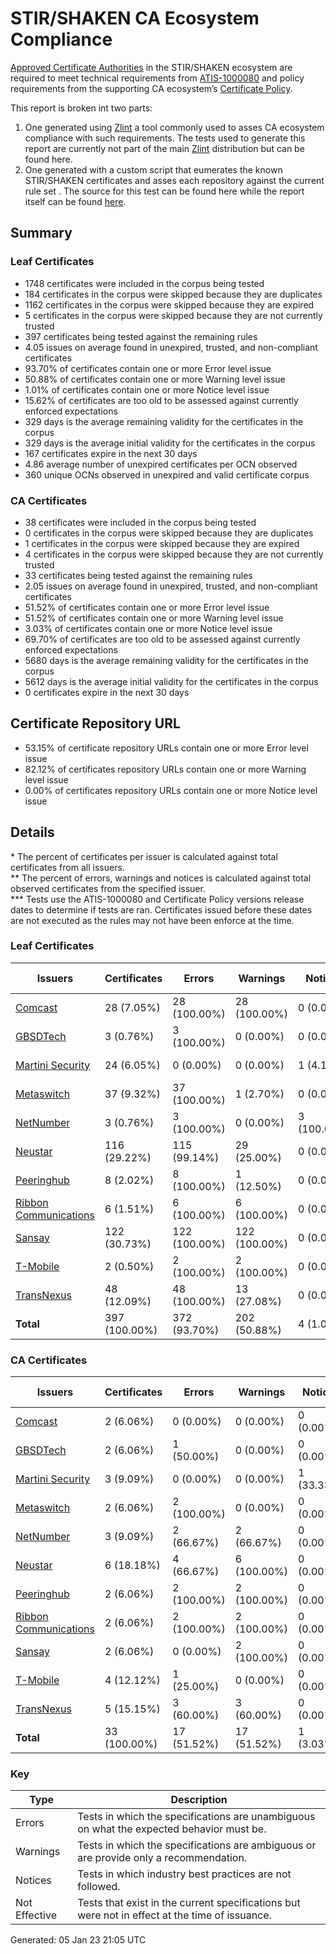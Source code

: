 # STIR/SHAKEN CA Ecosystem Compliance

[Approved Certificate Authorities](https://ecosystemcompliance.martinisecurity.com/#:~:text=Approved%20Certificate%20Authorities) in the STIR/SHAKEN ecosystem are required to meet technical requirements from [ATIS-1000080](https://access.atis.org/apps/group_public/document.php?document_id=62163) and policy requirements from the supporting CA ecosystem’s [Certificate Policy](https://authenticate.iconectiv.com/documents-authenticate).

This report is broken int two parts:
1. One generated using [Zlint](https://github.com/zmap/zlint) a tool commonly used to asses CA ecosystem compliance with such requirements. The tests used to generate this report are currently not part of the main [Zlint](https://github.com/martinisecurity/zlint) distribution but can be found here.
2. One generated with a custom script that eumerates the known STIR/SHAKEN certificates and asses each repository against the current rule set . The source for this test can be found here while the report itself can be found [here](REPOS/README.md).

## Summary

### Leaf Certificates

- 1748 certificates were included in the corpus being tested
- 184 certificates in the corpus were skipped because they are duplicates
- 1162 certificates in the corpus were skipped because they are expired
- 5 certificates in the corpus were skipped because they are not currently trusted
- 397 certificates being tested against the remaining rules
- 4.05 issues on average found in unexpired, trusted, and non-compliant certificates
- 93.70% of certificates contain one or more Error level issue
- 50.88% of certificates contain one or more Warning level issue
- 1.01% of certificates contain one or more Notice level issue
- 15.62% of certificates are too old to be assessed against currently enforced expectations
- 329 days is the average remaining validity for the certificates in the corpus
- 329 days is the average initial validity for the certificates in the corpus
- 167 certificates expire in the next 30 days
- 4.86 average number of unexpired certificates per OCN observed
- 360 unique OCNs observed in unexpired and valid certificate corpus

### CA Certificates

- 38 certificates were included in the corpus being tested
- 0 certificates in the corpus were skipped because they are duplicates
- 1 certificates in the corpus were skipped because they are expired
- 4 certificates in the corpus were skipped because they are not currently trusted
- 33 certificates being tested against the remaining rules
- 2.05 issues on average found in unexpired, trusted, and non-compliant certificates
- 51.52% of certificates contain one or more Error level issue
- 51.52% of certificates contain one or more Warning level issue
- 3.03% of certificates contain one or more Notice level issue
- 69.70% of certificates are too old to be assessed against currently enforced expectations
- 5680 days is the average remaining validity for the certificates in the corpus
- 5612 days is the average initial validity for the certificates in the corpus
- 0 certificates expire in the next 30 days

## Certificate Repository URL

- 53.15% of certificate repository URLs contain one or more Error level issue
- 82.12% of certificates repository URLs contain one or more Warning level issue
- 0.00% of certificates repository URLs contain one or more Notice level issue

## Details

\* The percent of certificates per issuer is calculated against total certificates from all issuers.\
\*\* The percent of errors, warnings and notices is calculated against total observed certificates from the specified issuer.\
\*\*\* Tests use the ATIS-1000080 and Certificate Policy versions release dates to determine if tests are ran. Certificates issued before these dates are not executed as the rules may not have been enforce at the time.

### Leaf Certificates

| Issuers | Certificates | Errors | Warnings | Notices | Not Effective |
|---------|--------------|--------|----------|---------|---------------|
| [Comcast](CERTS/Comcast/README.md#leaf-certificates) | 28 (7.05%) | 28 (100.00%) | 28 (100.00%) | 0 (0.00%) | 0 (0.00%) |
| [GBSDTech](CERTS/GBSDTech/README.md#leaf-certificates) | 3 (0.76%) | 3 (100.00%) | 0 (0.00%) | 0 (0.00%) | 0 (0.00%) |
| [Martini Security](CERTS/Martini_Security/README.md#leaf-certificates) | 24 (6.05%) | 0 (0.00%) | 0 (0.00%) | 1 (4.17%) | 0 (0.00%) |
| [Metaswitch](CERTS/Metaswitch/README.md#leaf-certificates) | 37 (9.32%) | 37 (100.00%) | 1 (2.70%) | 0 (0.00%) | 34 (91.89%) |
| [NetNumber](CERTS/NetNumber/README.md#leaf-certificates) | 3 (0.76%) | 3 (100.00%) | 0 (0.00%) | 3 (100.00%) | 0 (0.00%) |
| [Neustar](CERTS/Neustar/README.md#leaf-certificates) | 116 (29.22%) | 115 (99.14%) | 29 (25.00%) | 0 (0.00%) | 27 (23.28%) |
| [Peeringhub](CERTS/Peeringhub/README.md#leaf-certificates) | 8 (2.02%) | 8 (100.00%) | 1 (12.50%) | 0 (0.00%) | 0 (0.00%) |
| [Ribbon Communications](CERTS/Ribbon_Communications/README.md#leaf-certificates) | 6 (1.51%) | 6 (100.00%) | 6 (100.00%) | 0 (0.00%) | 0 (0.00%) |
| [Sansay](CERTS/Sansay/README.md#leaf-certificates) | 122 (30.73%) | 122 (100.00%) | 122 (100.00%) | 0 (0.00%) | 0 (0.00%) |
| [T-Mobile](CERTS/T-Mobile/README.md#leaf-certificates) | 2 (0.50%) | 2 (100.00%) | 2 (100.00%) | 0 (0.00%) | 0 (0.00%) |
| [TransNexus](CERTS/TransNexus/README.md#leaf-certificates) | 48 (12.09%) | 48 (100.00%) | 13 (27.08%) | 0 (0.00%) | 1 (2.08%) |
| **Total** | 397 (100.00%) | 372 (93.70%) | 202 (50.88%) | 4 (1.01%) | 62 (15.62%) |

### CA Certificates

| Issuers | Certificates | Errors | Warnings | Notices | Not Effective |
|---------|--------------|--------|----------|---------|---------------|
| [Comcast](CERTS/Comcast/README.md#ca-certificates) | 2 (6.06%) | 0 (0.00%) | 0 (0.00%) | 0 (0.00%) | 2 (100.00%) |
| [GBSDTech](CERTS/GBSDTech/README.md#ca-certificates) | 2 (6.06%) | 1 (50.00%) | 0 (0.00%) | 0 (0.00%) | 2 (100.00%) |
| [Martini Security](CERTS/Martini_Security/README.md#ca-certificates) | 3 (9.09%) | 0 (0.00%) | 0 (0.00%) | 1 (33.33%) | 0 (0.00%) |
| [Metaswitch](CERTS/Metaswitch/README.md#ca-certificates) | 2 (6.06%) | 2 (100.00%) | 0 (0.00%) | 0 (0.00%) | 2 (100.00%) |
| [NetNumber](CERTS/NetNumber/README.md#ca-certificates) | 3 (9.09%) | 2 (66.67%) | 2 (66.67%) | 0 (0.00%) | 3 (100.00%) |
| [Neustar](CERTS/Neustar/README.md#ca-certificates) | 6 (18.18%) | 4 (66.67%) | 6 (100.00%) | 0 (0.00%) | 4 (66.67%) |
| [Peeringhub](CERTS/Peeringhub/README.md#ca-certificates) | 2 (6.06%) | 2 (100.00%) | 2 (100.00%) | 0 (0.00%) | 1 (50.00%) |
| [Ribbon Communications](CERTS/Ribbon_Communications/README.md#ca-certificates) | 2 (6.06%) | 2 (100.00%) | 2 (100.00%) | 0 (0.00%) | 2 (100.00%) |
| [Sansay](CERTS/Sansay/README.md#ca-certificates) | 2 (6.06%) | 0 (0.00%) | 2 (100.00%) | 0 (0.00%) | 1 (50.00%) |
| [T-Mobile](CERTS/T-Mobile/README.md#ca-certificates) | 4 (12.12%) | 1 (25.00%) | 0 (0.00%) | 0 (0.00%) | 3 (75.00%) |
| [TransNexus](CERTS/TransNexus/README.md#ca-certificates) | 5 (15.15%) | 3 (60.00%) | 3 (60.00%) | 0 (0.00%) | 3 (60.00%) |
| **Total** | 33 (100.00%) | 17 (51.52%) | 17 (51.52%) | 1 (3.03%) | 23 (69.70%) |

### Key

| Type | Description |
|------|-------------|
| Errors | Tests in which the specifications are unambiguous on what the expected behavior must be. |
| Warnings | Tests in which the specifications are ambiguous or are provide only a recommendation. |
| Notices | Tests in which industry best practices are not followed. |
| Not Effective | Tests that exist in the current specifications but were not in effect at the time of issuance. |


Generated: 05 Jan 23 21:05 UTC